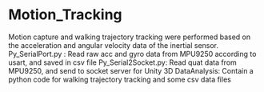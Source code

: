 # Motion_Tracking
Motion capture and walking trajectory tracking were performed based on the acceleration and angular velocity data of the inertial sensor.
Py_SerialPort.py : Read raw acc and gyro data from MPU9250 according to usart, and saved in csv file
Py_Serial2Socket.py: Read quat data from MPU9250, and send to socket server for Unity 3D
DataAnalysis: Contain a python code for walking trajectory tracking and some csv data files 
